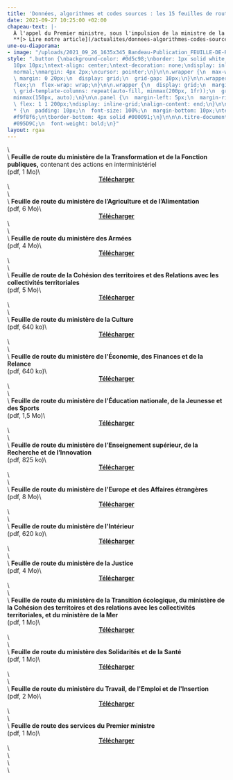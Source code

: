 ```yaml
---
title: 'Données, algorithmes et codes sources : les 15 feuilles de route ministérielles'
date: 2021-09-27 10:25:00 +02:00
chapeau-text: |-
  À l'appel du Premier ministre, sous l'impulsion de la ministre de la Transformation et de la Fonction publiques, dans un cadre interministériel partagé, chaque ministère a défini sa stratégie en matière de données, d'algorithmes et de codes sources, et l'a déclinée en un plan d'actions concrètes sur 2 à 3 ans. Découvrez ces 15 feuilles de route ministérielles.
  **[> Lire notre article](/actualites/donnees-algorithmes-codes-sources-mobilisation-generale-sans-precedent-15-feuilles-de-route-ministerielles/)**
une-ou-diaporama:
- image: "/uploads/2021_09_26_1635x345_Bandeau-Publication_FEUILLE-DE-ROUTE-MTFP.png"
style: ".button {\nbackground-color: #0d5c98;\nborder: 1px solid white;\ncolor: white;\npadding:
  10px 10px;\ntext-align: center;\ntext-decoration: none;\ndisplay: inline-block;\nfont-style:
  normal;\nmargin: 4px 2px;\ncursor: pointer;\n}\n\n.wrapper {\n  max-width: 940px;\n
  \ margin: 0 20px;\n  display: grid;\n  grid-gap: 10px;\n}\n\n.wrapper {\n  display:
  flex;\n  flex-wrap: wrap;\n}\n\n.wrapper {\n  display: grid;\n  margin: 0 auto;\n
  \ grid-template-columns: repeat(auto-fill, minmax(200px, 1fr));\n  grid-auto-rows:
  minmax(150px, auto);\n}\n\n.panel {\n  margin-left: 5px;\n  margin-right: 5px;\n
  \ flex: 1 1 200px;\ndisplay: inline-grid;\nalign-content: end;\n}\n\n.wrapper >
  * {\n  padding: 10px;\n  font-size: 100%;\n  margin-bottom: 10px;\ntext-align: center;\nbackground-color:
  #f9f8f6;\n\tborder-bottom: 4px solid #000091;\n}\n\n\n.titre-document {\n  color:
  #095D9C;\n  font-weight: bold;\n}"
layout: rgaa
---
```


<div class="wrapper">\
  <div class="panel">\
    <b>Feuille de route du ministère de la Transformation et de la Fonction publiques,</b> contenant des actions en interministériel<br>(pdf, 1 Mo)\
    <div align="center"><a href="/uploads/feuillederoute_MTFP.pdf" class="button"><b>Télécharger</b></a></div>\
  </div>\
  <div class="panel">\
    <b>Feuille de route du ministère de l’Agriculture et de l’Alimentation</b><br>(pdf, 6 Mo)\
    <div align="center"><a href="/uploads/feuillederoute_maa.pdf" class="button"><b>Télécharger</b></a></div>\
  </div>\
  <div class="panel">\
    <b>Feuille de route du ministère des Armées</b><br>(pdf, 4 Mo)\
    <div align="center"><a href="/uploads/feuillederoute_minarm.pdf" class="button"><b>Télécharger</b></a></div>\
  </div>\
  <div class="panel">\
    <b>Feuille de route de la Cohésion des territoires et des Relations avec les collectivités territoriales</b><br>(pdf, 5 Mo)\
    <div align="center"><a href="/uploads/feuillederoute_mctrct.pdf" class="button"><b>Télécharger</b></a></div>\
  </div>\
  <div class="panel">\
    <b>Feuille de route du ministère de la Culture</b><br>(pdf, 640 ko)\
    <div align="center"><a href="/uploads/feuillederoute_mc.pdf" class="button"><b>Télécharger</b></a></div>\
  </div>\
  <div class="panel">\
    <b>Feuille de route du ministère de l'Économie, des Finances et de la Relance</b><br>(pdf, 640 ko)\
    <div align="center"><a href="/uploads/feuillederoute_mefr.pdf" class="button"><b>Télécharger</b></a></div>\
  </div>\
  <div class="panel">\
    <b>Feuille de route du ministère de l'Éducation nationale, de la Jeunesse et des Sports</b><br>(pdf, 1,5 Mo)\
    <div align="center"><a href="/uploads/feuillederoute_menjs.pdf" class="button"><b>Télécharger</b></a></div>\
  </div>\
  <div class="panel">\
   <b>Feuille de route du ministère de l’Enseignement supérieur, de la Recherche et de l’Innovation</b><br>(pdf, 825 ko)\
    <div align="center"><a href="/uploads/feuillederoute_mesri.pdf" class="button"><b>Télécharger</b></a></div>\
  </div>\
  <div class="panel">\
    <b>Feuille de route du ministère de l'Europe et des Affaires étrangères</b><br>(pdf, 8 Mo)\
    <div align="center"><a href="/uploads/feuillederoute_meae.pdf" class="button"><b>Télécharger</b></a></div>\
  </div>\
  <div class="panel">\
    <b>Feuille de route du ministère de l'Intérieur</b><br>(pdf, 620 ko)\
    <div align="center"><a href="/uploads/feuillederoute_mi.pdf" class="button"><b>Télécharger</b></a></div>\
  </div>\
  <div class="panel">\
    <b>Feuille de route du ministère de la Justice</b><br>(pdf, 4 Mo)\
    <div align="center"><a href=/uploads/feuillederoute_mj.pdf" class="button"><b>Télécharger</b></a></div>\
  </div>\
  <div class="panel">\
    <b>Feuille de route du ministère de la Transition écologique, du ministère de la Cohésion des territoires et des relations avec les collectivités territoriales, et du ministère de la Mer</b><br>(pdf, 1 Mo)\
    <div align="center"><a href="/uploads/feuillederoute_mte_mer.pdf" class="button"><b>Télécharger</b></a></div>\
  </div>\
  <div class="panel">\
    <b>Feuille de route du ministère des Solidarités et de la Santé</b><br>(pdf, 1 Mo)\
    <div align="center"><a href="/uploads/feuillederoute_mss.pdf" class="button"><b>Télécharger</b></a></div>\
  </div>\
  <div class="panel">\
   <b>Feuille de route du ministère du Travail, de l'Emploi et de l'Insertion</b><br>(pdf, 2 Mo)\
    <div align="center"><a href="/uploads/feuillederoute_MTEI.pdf" class="button"><b>Télécharger</b></a></div>\
  </div>\
  <div class="panel">\
    <b>Feuille de route des services du Premier ministre</b><br>(pdf, 1 Mo)\
    <div align="center"><a href="/uploads/feuillederoute_spm.pdf" class="button"><b>Télécharger</b></a></div>\
  </div>\
</div>\
<br>\
<br>